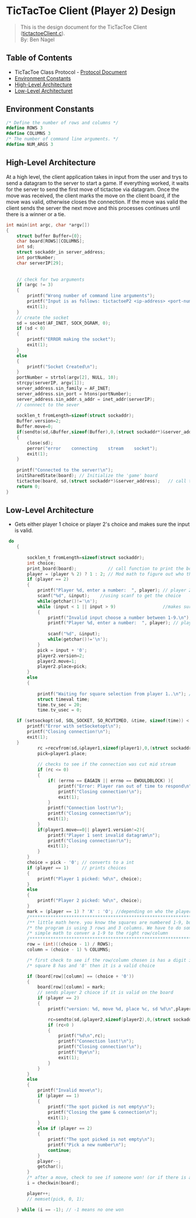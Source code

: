 # TicTacToe Client (Player 2) Design
> This is the design document for the TicTacToe Client ([tictactoeClient.c](https://github.com/CSE-5462-Spring-2021/assignment5-conner-ben/blob/main/tictactoeClient.c)).  
> By: Ben Nagel

## Table of Contents
- TicTacToe Class Protocol - [Protocol Document](https://docs.google.com/document/d/1wq3D-pyuyNu0O_81yzq8HaUqDNXmpJbGD7M6_t26xgg/edit?usp=sharing)
- [Environment Constants](#environment-constants)
- [High-Level Architecture](#high-level-architecture)
- [Low-Level Architecturet](#low-level-architecture)

## Environment Constants
```C#
/* Define the number of rows and columns */
#define ROWS 3 
#define COLUMNS 3
/* The number of command line arguments. */
#define NUM_ARGS 3
```

## High-Level Architecture
At a high level, the client application takes in input from the user and trys to send a datagram to the server to start a game. If everything worked, it waits for the server to send the first move of tictactoe via datagram. Once the move was received, the client marks the move on the client board, if the move was valid, otherwise closes the connection. If the move was valid the client sends the server the next move and this processes continues until there is a winner or a tie.
```C
int main(int argc, char *argv[])
{
    struct buffer Buffer={0};
    char board[ROWS][COLUMNS];
    int sd;
    struct sockaddr_in server_address;
    int portNumber;
    char serverIP[29];
    
    
    // check for two arguments
    if (argc != 3)
    {
        printf("Wrong number of command line arguments");
        printf("Input is as follows: tictactoeP2 <ip-address> <port-num>");
        exit(1);
    }
    // create the socket
    sd = socket(AF_INET, SOCK_DGRAM, 0);
    if (sd < 0)
    {
        printf("ERROR making the socket");
        exit(1);
    }
    else
    {
        printf("Socket Created\n");
    }
    portNumber = strtol(argv[2], NULL, 10);
    strcpy(serverIP, argv[1]);
    server_address.sin_family = AF_INET;
    server_address.sin_port = htons(portNumber);
    server_address.sin_addr.s_addr = inet_addr(serverIP);
    // connnect to the sever
   
    socklen_t fromLength=sizeof(struct sockaddr);
    Buffer.version=2;
    Buffer.move=0;
    if(sendto(sd,&Buffer,sizeof(Buffer),0,(struct sockaddr*)&server_address,fromLength)<0)
    {
        close(sd);
        perror("error    connecting    stream    socket");
        exit(1);
    }
    
    printf("Connected to the server!\n");
    initSharedState(board); // Initialize the 'game' board
    tictactoe(board, sd,(struct sockaddr*)&server_address);   // call the 'game'
    return 0;
}
```

## Low-Level Architecture
- Gets either player 1 choice or player 2's choice and makes sure the input is valid.
```C
 do
    {
         
        socklen_t fromLength=sizeof(struct sockaddr);
        int choice;
        print_board(board);            // call function to print the board on the screen
        player = (player % 2) ? 1 : 2; // Mod math to figure out who the player is
        if (player == 2)
        {
            printf("Player %d, enter a number:  ", player); // player 2 picks a spot
            scanf("%d", &input);    //using scanf to get the choice
            while(getchar()!='\n');
            while (input < 1 || input > 9)                  //makes sure the input is between 1-9
            {
                printf("Invalid input choose a number between 1-9.\n");
                printf("Player %d, enter a number:  ", player); // player 2 picks a spot
                
                scanf("%d", &input);
                while(getchar()!='\n');
            }
            pick = input + '0';
            player2.version=2;
            player2.move=1;
            player2.place=pick;
        }
        else
        {
            
            printf("Waiting for square selection from player 1..\n"); // gets chosen spot from player 1
            struct timeval time;
            time.tv_sec = 20;
            time.tv_usec = 0;

    if (setsockopt(sd, SOL_SOCKET, SO_RCVTIMEO, &time, sizeof(time)) < 0) {
        printf("Error with setSocketopt\n");
        printf("Closing connection!\n");
        exit(1);
    }
            rc =recvfrom(sd,&player1,sizeof(player1),0,(struct sockaddr *)serverAdd,&fromLength);
            pick=player1.place;
            
            // checks to see if the connection was cut mid stream
            if (rc <= 0)
            {
                if( (errno == EAGAIN || errno == EWOULDBLOCK) ){
                    printf("Error: Player ran out of time to respond\n");
                    printf("Closing connection!\n");
                    exit(1);
                }
                printf("Connection lost!\n");
                printf("Closing connection!\n");
                exit(1);
            }
            if(player1.move==0|| player1.version!=2){
                printf("Player 1 sent invalid datagram\n");
                printf("Closing connection!\n");
                exit(1);
            }
        }
        choice = pick - '0'; // converts to a int
        if (player == 1)     // prints choices
        {
            printf("Player 1 picked: %d\n", choice);
        }
        else
        {
            printf("Player 2 picked: %d\n", choice);
        }
        mark = (player == 1) ? 'X' : 'O'; //depending on who the player is, either us x or o
        /******************************************************************/
        /** little math here. you know the squares are numbered 1-9, but  */
        /* the program is using 3 rows and 3 columns. We have to do some  */
        /* simple math to conver a 1-9 to the right row/column            */
        /******************************************************************/
        row = (int)((choice - 1) / ROWS);
        column = (choice - 1) % COLUMNS;

        /* first check to see if the row/column chosen is has a digit in it, if it */
        /* square 8 has and '8' then it is a valid choice                          */

        if (board[row][column] == (choice + '0'))
        {
            board[row][column] = mark;
            // sends player 2 chioce if it is valid on the board
            if (player == 2)
            {
                printf("version: %d, move %d, place %c, sd %d\n",player2.version,player2.move,player2.place,sd);

                rc=sendto(sd,&player2,sizeof(player2),0,(struct sockaddr *)serverAdd,fromLength);
                if (rc<0 )
                {
                    printf("%d\n",rc);
                    printf("Connection lost!\n");
                    printf("Closing connection!\n");
                    printf("Bye\n");
                    exit(1);
                }
            }
        }
        else
        {
            printf("Invalid move\n");
            if (player == 1)
            {
                printf("The spot picked is not empty\n");
                printf("Closing the game & connection\n");
                exit(1);
            }
            else if (player == 2)
            {
                printf("The spot picked is not empty\n");
                printf("Pick a new number\n");
                continue;
            }
            player--;
            getchar();
        }
        /* after a move, check to see if someone won! (or if there is a draw */
        i = checkwin(board);

        player++;
        // memset(pick, 0, 1);

    } while (i == -1); // -1 means no one won

```


